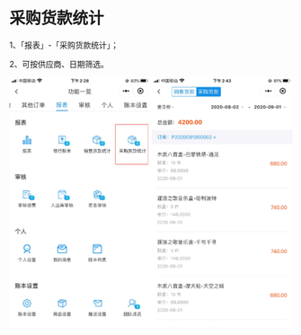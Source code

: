 # 采购货款统计

1、「报表」-「采购货款统计」；

2、可按供应商、日期筛选。



<img src="../../image/小程序/报表管理/09-采购货款统计01.jpg" alt="PNG" style="zoom:50%;" />


